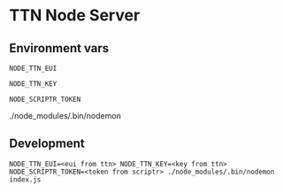 # TTN Node Server

## Environment vars

`NODE_TTN_EUI`

`NODE_TTN_KEY`

`NODE_SCRIPTR_TOKEN`

./node_modules/.bin/nodemon

## Development

`NODE_TTN_EUI=<eui from ttn> NODE_TTN_KEY=<key from ttn> NODE_SCRIPTR_TOKEN=<token from scriptr> ./node_modules/.bin/nodemon index.js`

